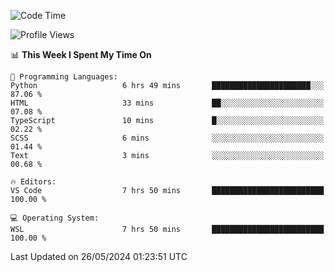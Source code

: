 <!--START_SECTION:waka-->
![Code Time](http://img.shields.io/badge/Code%20Time-644%20hrs%2031%20mins-blue)

![Profile Views](http://img.shields.io/badge/Profile%20Views-8-blue)

📊 **This Week I Spent My Time On** 

```text
💬 Programming Languages: 
Python                   6 hrs 49 mins       ██████████████████████░░░   87.06 % 
HTML                     33 mins             ██░░░░░░░░░░░░░░░░░░░░░░░   07.08 % 
TypeScript               10 mins             █░░░░░░░░░░░░░░░░░░░░░░░░   02.22 % 
SCSS                     6 mins              ░░░░░░░░░░░░░░░░░░░░░░░░░   01.44 % 
Text                     3 mins              ░░░░░░░░░░░░░░░░░░░░░░░░░   00.68 % 

🔥 Editors: 
VS Code                  7 hrs 50 mins       █████████████████████████   100.00 % 

💻 Operating System: 
WSL                      7 hrs 50 mins       █████████████████████████   100.00 % 
```


 Last Updated on 26/05/2024 01:23:51 UTC
<!--END_SECTION:waka-->
